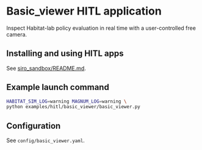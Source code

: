 # Basic_viewer HITL application

Inspect Habitat-lab policy evaluation in real time with a user-controlled free camera.

## Installing and using HITL apps
See [siro_sandbox/README.md](../../siro_sandbox/README.md).

## Example launch command

```bash
HABITAT_SIM_LOG=warning MAGNUM_LOG=warning \
python examples/hitl/basic_viewer/basic_viewer.py
```

## Configuration
See `config/basic_viewer.yaml`.
